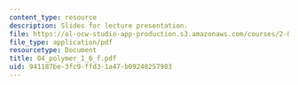 ```yaml
---
content_type: resource
description: Slides for lecture presentation.
file: https://ol-ocw-studio-app-production.s3.amazonaws.com/courses/2-008-design-and-manufacturing-ii-spring-2004/941187be3fc9ffd31a47b09248257983_04_polymer_1_6_f.pdf
file_type: application/pdf
resourcetype: Document
title: 04_polymer_1_6_f.pdf
uid: 941187be-3fc9-ffd3-1a47-b09248257983
---
```

